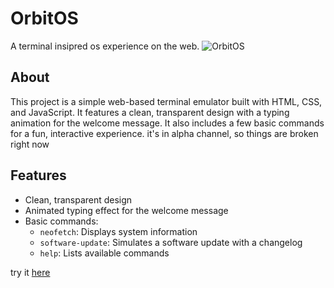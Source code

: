 # OrbitOS 

A terminal insipred os experience on the web.
![OrbitOS](https://github.com/user-attachments/assets/6e39bced-e6de-43cb-a9fc-a5646f1db446)
## About

This project is a simple web-based terminal emulator built with HTML, CSS, and JavaScript. It features a clean, transparent design with a typing animation for the welcome message. It also includes a few basic commands for a fun, interactive experience.
it's in alpha channel, so things are broken right now
## Features

- Clean, transparent design
- Animated typing effect for the welcome message
- Basic commands:
  - `neofetch`: Displays system information
  - `software-update`: Simulates a software update with a changelog
  - `help`: Lists available commands

try it [here](https://blank9485.github.io/OrbitOS.github.io/)
